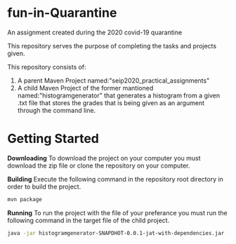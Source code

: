 # fun-in-Quarantine
An assignment created during the 2020 covid-19 quarantine

This repository serves the purpose of completing the tasks and projects given. 

This repository consists of:

1. A parent Maven Project named:"seip2020_practical_assignments"
2. A child Maven Project of the former mantioned named:"histogramgenerator" that generates a histogram from a given .txt file that stores the grades that is being given as an argument through the command line.

# Getting Started

**Downloading**
To download the project on your computer you must download the zip file or clone the repository on your computer.

**Building** 
Execute the following command in the repository root directory in order to build the project.

```sh
mvn package
```

**Running** 
To run the project with the file of your preferance you must run the following command in the target file of the child project.

```sh
java -jar histogramgenerator-SNAPDHOT-0.0.1-jat-with-dependencies.jar -the path to your file
```